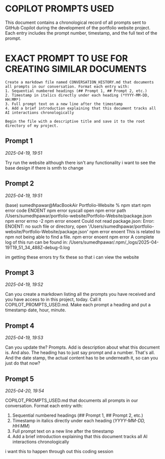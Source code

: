 # COPILOT PROMPTS USED

This document contains a chronological record of all prompts sent to GitHub Copilot during the development of the portfolio website project. Each entry includes the prompt number, timestamp, and the full text of the prompt.

# EXACT PROMPT TO USE FOR CREATING SIMILAR DOCUMENTS

```
Create a markdown file named CONVERSATION_HISTORY.md that documents all prompts in our conversation. Format each entry with:
1. Sequential numbered headings (## Prompt 1, ## Prompt 2, etc.)
2. Timestamp in italics directly under each heading (*YYYY-MM-DD, HH:MM*)
3. Full prompt text on a new line after the timestamp
4. Add a brief introduction explaining that this document tracks all AI interactions chronologically

Begin the file with a descriptive title and save it to the root directory of my project.
```

## Prompt 1
*2025-04-19, 19:51*

Try run the website although there isn't any functionality i want to see the base design if there is smth to change

## Prompt 2
*2025-04-19, 19:51*

(base) sumedhpawar@MacBookAir Portfolio-Website % npm start 
npm error code ENOENT
npm error syscall open
npm error path /Users/sumedhpawar/portfolio-website/Portfolio-Website/package.json
npm error errno -2
npm error enoent Could not read package.json: Error: ENOENT: no such file or directory, open '/Users/sumedhpawar/portfolio-website/Portfolio-Website/package.json'
npm error enoent This is related to npm not being able to find a file.
npm error enoent
npm error A complete log of this run can be found in: /Users/sumedhpawar/.npm/_logs/2025-04-19T19_51_34_488Z-debug-0.log

im getting these errors try fix these so that i can view the website

## Prompt 3
*2025-04-19, 19:52*

Can you create a markdown listing all the prompts you have received and you have access to in this project, today. Call it COPILOT_PROMPTS_USED.md. Make each prompt a heading and put a timestamp date, hour, minute.

## Prompt 4
*2025-04-19, 19:53*

Can you update the? Prompts. Add is description about what this document is. And also. The heading has to just say prompt and a number. That's all. And the date stamp, the actual content has to be underneath it, so can you just do that now?

## Prompt 5
*2025-04-20, 19:54*

COPILOT_PROMPTS_USED.md that documents all prompts in our conversation. Format each entry with:
1. Sequential numbered headings (## Prompt 1, ## Prompt 2, etc.)
2. Timestamp in italics directly under each heading (*YYYY-MM-DD, HH:MM*)
3. Full prompt text on a new line after the timestamp
4. Add a brief introduction explaining that this document tracks all AI interactions chronologically

i want this to happen through out this coding session